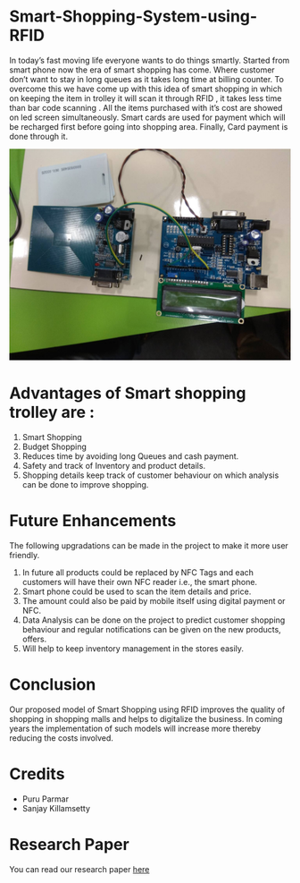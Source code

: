 # Smart-Shopping-System-using-RFID
In today’s fast moving life everyone wants to do things smartly. Started from smart
phone now the era of smart shopping has come. Where customer don’t want to stay in
long queues as it takes long time at billing counter. To overcome this we have come up
with this idea of smart shopping in which on keeping the item in trolley it will scan it
through RFID , it takes less time than bar code scanning . All the items purchased with
it’s cost are showed on led screen simultaneously. Smart cards are used for payment
which will be recharged first before going into shopping area. Finally, Card payment is done through it.

![trafficlight](https://raw.githubusercontent.com/saiparthiv/Smart-Shopping-System-using-RFID/master/95f1607f-9c46-4942-8a48-2b75f8e060b1.jpg)

# Advantages of Smart shopping trolley are : 
1. Smart Shopping 
2. Budget Shopping
3. Reduces time by avoiding long Queues and cash payment. 
4. Safety and track of Inventory and product details. 
5. Shopping details keep track of customer behaviour on which analysis can be done to improve shopping.

# Future Enhancements
The following upgradations can be made in the project to make it more user friendly.
1. In future all products could be replaced by NFC Tags and each customers will have their own NFC reader i.e., the smart phone.
2. Smart phone could be used to scan the item details and price.
3. The amount could also be paid by mobile itself using digital payment or NFC.
4. Data Analysis can be done on the project to predict customer shopping behaviour
and regular notifications can be given on the new products, offers.
5. Will help to keep inventory management in the stores easily.

# Conclusion
Our proposed model of Smart Shopping using RFID improves the quality of shopping
in shopping malls and helps to digitalize the business. In coming years the implementation
of such models will increase more thereby reducing the costs involved.

# Credits
* Puru Parmar
* Sanjay Killamsetty

# Research Paper
You can read our research paper [here](IEEE%20Paper%20on%20Smart%20Shopping%20System.pdf)
